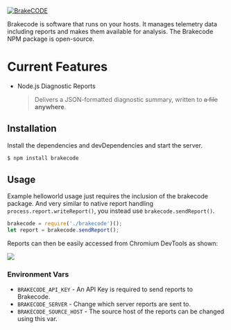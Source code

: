 [![BrakeCODE](https://june07.github.io/image/titleLogoBlack.png)](https://brakecode.com)

Brakecode is software that runs on your hosts.  It manages telemetry data including reports and makes them available for analysis.  The Brakecode NPM package is open-source.

# Current Features
  - Node.js Diagnostic Reports
    > Delivers a JSON-formatted diagnostic summary, written to ~~a file~~ **anywhere**.

## Installation
Install the dependencies and devDependencies and start the server.

```sh
$ npm install brakecode
```

## Usage
Example helloworld usage just requires the inclusion of the brakecode package.  And very similar to native report handling `process.report.writeReport()`, you instead use `brakecode.sendReport()`.

```node.js
brakecode = require('./brakecode')();
let report = brakecode.sendReport();
```
Reports can then be easily accessed from Chromium DevTools as shown:

![](https://res.cloudinary.com/june07/image/upload/v1575921920/brakecode/Annotation_2019-12-09_0927536-edited.png)

### Environment Vars

  - `BRAKECODE_API_KEY` - An API Key is required to send reports to Brakecode.
  - `BRAKECODE_SERVER` - Change which server reports are sent to.
  - `BRAKECODE_SOURCE_HOST` - The source host of the reports can be changed using this var.

